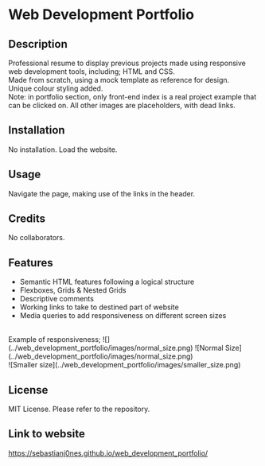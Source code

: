 # Web Development Portfolio

## Description
Professional resume to display previous projects made using responsive web development tools, including; HTML and CSS.
<br/>
Made from scratch, using a mock template as reference for design.
<br/>
Unique colour styling added.
<br/>
Note: in portfolio section, only front-end index is a real project example that can be clicked on.
All other images are placeholders, with dead links.

## Installation 
No installation. Load the website.


## Usage
Navigate the page, making use of the links in the header. 


## Credits
No collaborators.


## Features

- Semantic HTML features following a logical structure
- Flexboxes, Grids & Nested Grids 
- Descriptive comments 
- Working links to take to destined part of website
- Media queries to add responsiveness on different screen sizes

<br/>
Example of responsiveness;
![](../web_development_portfolio/images/normal_size.png)
![Normal Size](../web_development_portfolio/images/normal_size.png)
<br/>
![Smaller size](../web_development_portfolio/images/smaller_size.png)


## License
MIT License. Please refer to the repository.


## Link to website
https://sebastianj0nes.github.io/web_development_portfolio/